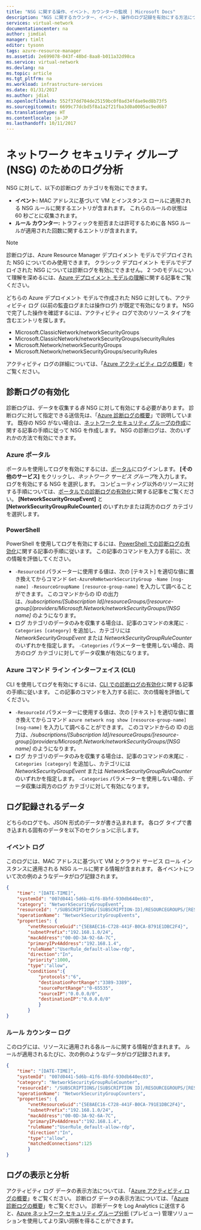 ```yaml
---
title: "NSG に関する操作、イベント、カウンターの監視 | Microsoft Docs"
description: "NGS に関するカウンター、イベント、操作のログ記録を有効にする方法について説明します。"
services: virtual-network
documentationcenter: na
author: jimdial
manager: timlt
editor: tysonn
tags: azure-resource-manager
ms.assetid: 2e699078-043f-48bd-8aa8-b011a32d98ca
ms.service: virtual-network
ms.devlang: na
ms.topic: article
ms.tgt_pltfrm: na
ms.workload: infrastructure-services
ms.date: 01/31/2017
ms.author: jdial
ms.openlocfilehash: 552f37dd704de25159bc0f0ad34fdae9ed8b73f5
ms.sourcegitcommit: 6699c77dcbd5f8a1a2f21fba3d0a0005ac9ed6b7
ms.translationtype: HT
ms.contentlocale: ja-JP
ms.lasthandoff: 10/11/2017
---
```

# <a name="log-analytics-for-network-security-groups-nsgs"></a>ネットワーク セキュリティ グループ (NSG) のためのログ分析

NSG に対して、以下の診断ログ カテゴリを有効にできます。

* **イベント:** MAC アドレスに基づいて VM とインスタンス ロールに適用される NSG ルールに関するエントリが含まれます。 これらのルールの状態は 60 秒ごとに収集されます。
* **ルール カウンター:** トラフィックを拒否または許可するために各 NSG ルールが適用された回数に関するエントリが含まれます。

> [!NOTE]
> 診断ログは、Azure Resource Manager デプロイメント モデルでデプロイされた NSG についてのみ使用できます。 クラシック デプロイメント モデルでデプロイされた NSG については診断ログを有効にできません。 2 つのモデルについて理解を深めるには、[Azure デプロイメント モデルの理解](../resource-manager-deployment-model.md)に関する記事をご覧ください。

どちらの Azure デプロイメント モデルで作成された NSG に対しても、アクティビティ ログ (以前の監査ログまたは操作ログ) が既定で有効になります。 NSG で完了した操作を確認するには、アクティビティ ログで次のリソース タイプを含むエントリを探します。 

- Microsoft.ClassicNetwork/networkSecurityGroups 
- Microsoft.ClassicNetwork/networkSecurityGroups/securityRules
- Microsoft.Network/networkSecurityGroups
- Microsoft.Network/networkSecurityGroups/securityRules 

アクティビティ ログの詳細については、「[Azure アクティビティ ログの概要](../monitoring-and-diagnostics/monitoring-overview-activity-logs.md)」をご覧ください。 

## <a name="enable-diagnostic-logging"></a>診断ログの有効化

診断ログは、データを収集する*各* NSG に対して有効にする必要があります。 診断ログに対して指定できる送信先は、「[Azure 診断ログの概要](../monitoring-and-diagnostics/monitoring-overview-of-diagnostic-logs.md)」で説明しています。 既存の NSG がない場合は、[ネットワーク セキュリティ グループの作成](virtual-networks-create-nsg-arm-pportal.md)に関する記事の手順に従って NSG を作成します。 NSG の診断ログは、次のいずれかの方法で有効にできます。

### <a name="azure-portal"></a>Azure ポータル

ポータルを使用してログを有効にするには、[ポータル](https://portal.azure.com)にログインします。 **[その他のサービス]** をクリックし、*ネットワーク サービス グループ*を入力します。 ログを有効にする NSG を選択します。 コンピューティング以外のリソースに対する手順については、[ポータルでの診断ログの有効化](../monitoring-and-diagnostics/monitoring-overview-of-diagnostic-logs.md#how-to-enable-collection-of-resource-diagnostic-logs)に関する記事をご覧ください。 **[NetworkSecurityGroupEvent]** と **[NetworkSecurityGroupRuleCounter]** のいずれかまたは両方のログ カテゴリを選択します。

### <a name="powershell"></a>PowerShell

PowerShell を使用してログを有効にするには、[PowerShell での診断ログの有効化](../monitoring-and-diagnostics/monitoring-overview-of-diagnostic-logs.md#how-to-enable-collection-of-resource-diagnostic-logs)に関する記事の手順に従います。 この記事のコマンドを入力する前に、次の情報を評価してください。

- `-ResourceId` パラメーターに使用する値は、次の [テキスト] を適切な値に置き換えてからコマンド `Get-AzureRmNetworkSecurityGroup -Name [nsg-name] -ResourceGroupName [resource-group-name]` を入力して調べることができます。 このコマンドからの ID の出力は、*/subscriptions/[Subscription Id]/resourceGroups/[resource-group]/providers/Microsoft.Network/networkSecurityGroups/[NSG name]* のようになります。
- ログ カテゴリのデータのみを収集する場合は、記事のコマンドの末尾に `-Categories [category]` を追加し、カテゴリには *NetworkSecurityGroupEvent* または *NetworkSecurityGroupRuleCounter* のいずれかを指定します。 `-Categories` パラメーターを使用しない場合、両方のログ カテゴリに対してデータ収集が有効になります。

### <a name="azure-command-line-interface-cli"></a>Azure コマンド ライン インターフェイス (CLI)

CLI を使用してログを有効にするには、[CLI での診断ログの有効化](../monitoring-and-diagnostics/monitoring-overview-of-diagnostic-logs.md#how-to-enable-collection-of-resource-diagnostic-logs)に関する記事の手順に従います。 この記事のコマンドを入力する前に、次の情報を評価してください。

- `-ResourceId` パラメーターに使用する値は、次の [テキスト] を適切な値に置き換えてからコマンド `azure network nsg show [resource-group-name] [nsg-name]` を入力して調べることができます。 このコマンドからの ID の出力は、*/subscriptions/[Subscription Id]/resourceGroups/[resource-group]/providers/Microsoft.Network/networkSecurityGroups/[NSG name]* のようになります。
- ログ カテゴリのデータのみを収集する場合は、記事のコマンドの末尾に `-Categories [category]` を追加し、カテゴリには *NetworkSecurityGroupEvent* または *NetworkSecurityGroupRuleCounter* のいずれかを指定します。 `-Categories` パラメーターを使用しない場合、データ収集は両方のログ カテゴリに対して有効になります。

## <a name="logged-data"></a>ログ記録されるデータ

どちらのログでも、JSON 形式のデータが書き込まれます。 各ログ タイプで書き込まれる固有のデータを以下のセクションに示します。

### <a name="event-log"></a>イベント ログ
このログには、MAC アドレスに基づいて VM とクラウド サービス ロール インスタンスに適用される NSG ルールに関する情報が含まれます。 各イベントについて次の例のようなデータがログ記録されます。

```json
{
    "time": "[DATE-TIME]",
    "systemId": "007d0441-5d6b-41f6-8bfd-930db640ec03",
    "category": "NetworkSecurityGroupEvent",
    "resourceId": "/SUBSCRIPTIONS/[SUBSCRIPTION-ID]/RESOURCEGROUPS/[RESOURCE-GROUP-NAME]/PROVIDERS/MICROSOFT.NETWORK/NETWORKSECURITYGROUPS/[NSG-NAME]",
    "operationName": "NetworkSecurityGroupEvents",
    "properties": {
        "vnetResourceGuid":"{5E8AEC16-C728-441F-B0CA-B791E1DBC2F4}",
        "subnetPrefix":"192.168.1.0/24",
        "macAddress":"00-0D-3A-92-6A-7C",
        "primaryIPv4Address":"192.168.1.4",
        "ruleName":"UserRule_default-allow-rdp",
        "direction":"In",
        "priority":1000,
        "type":"allow",
        "conditions":{
            "protocols":"6",
            "destinationPortRange":"3389-3389",
            "sourcePortRange":"0-65535",
            "sourceIP":"0.0.0.0/0",
            "destinationIP":"0.0.0.0/0"
            }
        }
}
```

### <a name="rule-counter-log"></a>ルール カウンター ログ

このログには、リソースに適用される各ルールに関する情報が含まれます。 ルールが適用されるたびに、次の例のようなデータがログ記録されます。

```json
{
    "time": "[DATE-TIME]",
    "systemId": "007d0441-5d6b-41f6-8bfd-930db640ec03",
    "category": "NetworkSecurityGroupRuleCounter",
    "resourceId": "/SUBSCRIPTIONS/[SUBSCRIPTION ID]/RESOURCEGROUPS/[RESOURCE-GROUP-NAME]TESTRG/PROVIDERS/MICROSOFT.NETWORK/NETWORKSECURITYGROUPS/[NSG-NAME]",
    "operationName": "NetworkSecurityGroupCounters",
    "properties": {
        "vnetResourceGuid":"{5E8AEC16-C728-441F-B0CA-791E1DBC2F4}",
        "subnetPrefix":"192.168.1.0/24",
        "macAddress":"00-0D-3A-92-6A-7C",
        "primaryIPv4Address":"192.168.1.4",
        "ruleName":"UserRule_default-allow-rdp",
        "direction":"In",
        "type":"allow",
        "matchedConnections":125
        }
}
```

## <a name="view-and-analyze-logs"></a>ログの表示と分析

アクティビティ ログ データの表示方法については、「[Azure アクティビティ ログの概要](../monitoring-and-diagnostics/monitoring-overview-of-diagnostic-logs.md)」をご覧ください。 診断ログ データの表示方法については、「[Azure 診断ログの概要](../monitoring-and-diagnostics/monitoring-overview-of-diagnostic-logs.md)」をご覧ください。 診断データを Log Analytics に送信すると、[Azure ネットワーク セキュリティ グループ分析](../log-analytics/log-analytics-azure-networking-analytics.md) (プレビュー) 管理ソリューションを使用してより深い洞察を得ることができます。 
